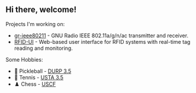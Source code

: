 ## Hi there, welcome!


Projects I'm working on: 
- [gr-ieee80211](https://github.com/cloud9477/gr-ieee80211) - GNU Radio IEEE 802.11a/g/n/ac transmitter and receiver.
- [RFID-UI](https://github.com/AmyangXYZ/RFID-UI) - Web-based user interface for RFID systems with real-time tag reading and monitoring.



Some Hobbies:

- 🥒 Pickleball - [DURP 3.5](https://pickleball.com/players/natong-lin)
- 🎾 Tennis - [USTA 3.5](https://www.tennisrecord.com/adult/matchhistory.aspx?year=Rating&playername=Natong%20Lin)
- ♟️ Chess - [USCF](https://www.uschess.org/msa/MbrDtlMain.php?17052887)
